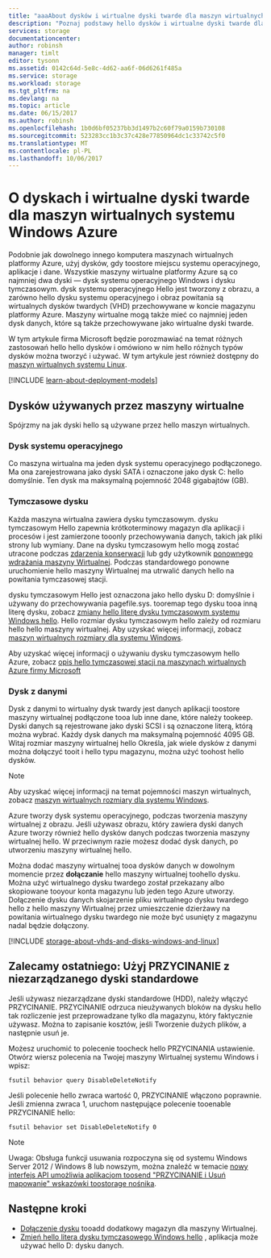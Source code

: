 ```yaml
---
title: "aaaAbout dysków i wirtualne dyski twarde dla maszyn wirtualnych systemu Windows, Microsoft Azure | Dokumentacja firmy Microsoft"
description: "Poznaj podstawy hello dysków i wirtualne dyski twarde dla systemu Windows maszyny wirtualne na platformie Azure."
services: storage
documentationcenter: 
author: robinsh
manager: timlt
editor: tysonn
ms.assetid: 0142c64d-5e8c-4d62-aa6f-06d6261f485a
ms.service: storage
ms.workload: storage
ms.tgt_pltfrm: na
ms.devlang: na
ms.topic: article
ms.date: 06/15/2017
ms.author: robinsh
ms.openlocfilehash: 1b0d6bf05237bb3d1497b2c60f79a0159b730108
ms.sourcegitcommit: 523283cc1b3c37c428e77850964dc1c33742c5f0
ms.translationtype: MT
ms.contentlocale: pl-PL
ms.lasthandoff: 10/06/2017
---
```

# <a name="about-disks-and-vhds-for-azure-windows-vms"></a>O dyskach i wirtualne dyski twarde dla maszyn wirtualnych systemu Windows Azure
Podobnie jak dowolnego innego komputera maszynach wirtualnych platformy Azure, użyj dysków, gdy toostore miejscu systemu operacyjnego, aplikacje i dane. Wszystkie maszyny wirtualne platformy Azure są co najmniej dwa dyski — dysk systemu operacyjnego Windows i dysku tymczasowym. dysk systemu operacyjnego Hello jest tworzony z obrazu, a zarówno hello dysku systemu operacyjnego i obraz powitania są wirtualnych dysków twardych (VHD) przechowywane w koncie magazynu platformy Azure. Maszyny wirtualne mogą także mieć co najmniej jeden dysk danych, które są także przechowywane jako wirtualne dyski twarde. 

W tym artykule firma Microsoft będzie porozmawiać na temat różnych zastosowań hello hello dysków i omówiono w nim hello różnych typów dysków można tworzyć i używać. W tym artykule jest również dostępny do [maszyn wirtualnych systemu Linux](about-disks-and-vhds.md).

[!INCLUDE [learn-about-deployment-models](../../../includes/learn-about-deployment-models-both-include.md)]

## <a name="disks-used-by-vms"></a>Dysków używanych przez maszyny wirtualne

Spójrzmy na jak dyski hello są używane przez hello maszyn wirtualnych.

### <a name="operating-system-disk"></a>Dysk systemu operacyjnego
Co maszyna wirtualna ma jeden dysk systemu operacyjnego podłączonego. Ma ona zarejestrowana jako dyski SATA i oznaczone jako dysk C: hello domyślnie. Ten dysk ma maksymalną pojemność 2048 gigabajtów (GB). 

### <a name="temporary-disk"></a>Tymczasowe dysku
Każda maszyna wirtualna zawiera dysku tymczasowym. dysku tymczasowym Hello zapewnia krótkoterminowy magazyn dla aplikacji i procesów i jest zamierzone tooonly przechowywania danych, takich jak pliki strony lub wymiany. Dane na dysku tymczasowym hello mogą zostać utracone podczas [zdarzenia konserwacji](manage-availability.md?toc=%2fazure%2fvirtual-machines%2fwindows%2ftoc.json#understand-vm-reboots---maintenance-vs-downtime) lub gdy użytkownik [ponownego wdrażania maszyny Wirtualnej](redeploy-to-new-node.md?toc=%2fazure%2fvirtual-machines%2fwindows%2ftoc.json). Podczas standardowego ponowne uruchomienie hello maszyny Wirtualnej ma utrwalić danych hello na powitania tymczasowej stacji.

dysku tymczasowym Hello jest oznaczona jako hello dysku D: domyślnie i używany do przechowywania pagefile.sys. tooremap tego dysku tooa inną literę dysku, zobacz [zmiany hello literę dysku tymczasowym systemu Windows hello](change-drive-letter.md). Hello rozmiar dysku tymczasowym hello zależy od rozmiaru hello hello maszyny wirtualnej. Aby uzyskać więcej informacji, zobacz [maszyn wirtualnych rozmiary dla systemu Windows](sizes.md).

Aby uzyskać więcej informacji o używaniu dysku tymczasowym hello Azure, zobacz [opis hello tymczasowej stacji na maszynach wirtualnych Azure firmy Microsoft](https://blogs.msdn.microsoft.com/mast/2013/12/06/understanding-the-temporary-drive-on-windows-azure-virtual-machines/)


### <a name="data-disk"></a>Dysk z danymi
Dysk z danymi to wirtualny dysk twardy jest danych aplikacji toostore maszyny wirtualnej podłączone tooa lub inne dane, które należy tookeep. Dyski danych są rejestrowane jako dyski SCSI i są oznaczone literą, którą można wybrać. Każdy dysk danych ma maksymalną pojemność 4095 GB. Witaj rozmiar maszyny wirtualnej hello Określa, jak wiele dysków z danymi można dołączyć tooit i hello typu magazynu, można użyć toohost hello dysków.

> [!NOTE]
> Aby uzyskać więcej informacji na temat pojemności maszyn wirtualnych, zobacz [maszyn wirtualnych rozmiary dla systemu Windows](sizes.md).
> 

Azure tworzy dysk systemu operacyjnego, podczas tworzenia maszyny wirtualnej z obrazu. Jeśli używasz obrazu, który zawiera dyski danych Azure tworzy również hello dysków danych podczas tworzenia maszyny wirtualnej hello. W przeciwnym razie możesz dodać dysk danych, po utworzeniu maszyny wirtualnej hello.

Można dodać maszyny wirtualnej tooa dysków danych w dowolnym momencie przez **dołączanie** hello maszyny wirtualnej toohello dysku. Można użyć wirtualnego dysku twardego został przekazany albo skopiowane tooyour konta magazynu lub jeden tego Azure utworzy. Dołączenie dysku danych skojarzenie pliku wirtualnego dysku twardego hello z hello maszyny Wirtualnej przez umieszczenie dzierżawy na powitania wirtualnego dysku twardego nie może być usunięty z magazynu nadal będzie dołączony.


[!INCLUDE [storage-about-vhds-and-disks-windows-and-linux](../../../includes/storage-about-vhds-and-disks-windows-and-linux.md)]

## <a name="one-last-recommendation-use-trim-with-unmanaged-standard-disks"></a>Zalecamy ostatniego: Użyj PRZYCINANIE z niezarządzanego dyski standardowe 

Jeśli używasz niezarządzane dyski standardowe (HDD), należy włączyć PRZYCINANIE. PRZYCINANIE odrzuca nieużywanych bloków na dysku hello tak rozliczenie jest przeprowadzane tylko dla magazynu, który faktycznie używasz. Można to zapisanie kosztów, jeśli Tworzenie dużych plików, a następnie usuń je. 

Możesz uruchomić to polecenie toocheck hello PRZYCINANIA ustawienie. Otwórz wiersz polecenia na Twojej maszyny Wirtualnej systemu Windows i wpisz:


```
fsutil behavior query DisableDeleteNotify
```

Jeśli polecenie hello zwraca wartość 0, PRZYCINANIE włączono poprawnie. Jeśli zmienna zwraca 1, uruchom następujące polecenie tooenable PRZYCINANIE hello:

```
fsutil behavior set DisableDeleteNotify 0
```

> [!NOTE]
> Uwaga: Obsługa funkcji usuwania rozpoczyna się od systemu Windows Server 2012 / Windows 8 lub nowszym, można znaleźć w temacie [nowy interfejs API umożliwia aplikacjom toosend "PRZYCINANIE i Usuń mapowanie" wskazówki toostorage nośnika](https://msdn.microsoft.com/windows/compatibility/new-api-allows-apps-to-send-trim-and-unmap-hints).
> 

<!-- Might want toomatch next-steps from overview of managed disks -->
## <a name="next-steps"></a>Następne kroki
* [Dołączenie dysku](attach-disk-portal.md?toc=%2fazure%2fvirtual-machines%2fwindows%2ftoc.json) tooadd dodatkowy magazyn dla maszyny Wirtualnej.
* [Zmień hello litera dysku tymczasowego Windows hello](change-drive-letter.md?toc=%2fazure%2fvirtual-machines%2fwindows%2fclassic%2ftoc.json) , aplikacja może używać hello D: dysku danych.

